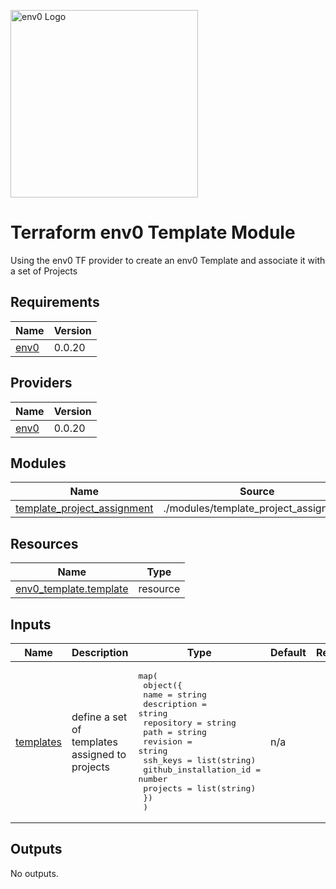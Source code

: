 [<img src="https://assets-global.website-files.com/5dc3f52851595b160ba99670/6037a6f27d9050ef91b90a86_env0-opengraph%402x.png" alt="env0 Logo" width="300">](https://env0.com)

# Terraform env0 Template Module
Using the env0 TF provider to create an env0 Template and associate it with a set of Projects

<!-- BEGINNING OF PRE-COMMIT-TERRAFORM DOCS HOOK -->
## Requirements

| Name | Version |
|------|---------|
| <a name="requirement_env0"></a> [env0](#requirement\_env0) | 0.0.20 |

## Providers

| Name | Version |
|------|---------|
| <a name="provider_env0"></a> [env0](#provider\_env0) | 0.0.20 |

## Modules

| Name | Source | Version |
|------|--------|---------|
| <a name="module_template_project_assignment"></a> [template\_project\_assignment](#module\_template\_project\_assignment) | ./modules/template_project_assignment | n/a |

## Resources

| Name | Type |
|------|------|
| [env0_template.template](https://registry.terraform.io/providers/env0/env0/0.0.20/docs/resources/template) | resource |

## Inputs

| Name | Description | Type | Default | Required |
|------|-------------|------|---------|:--------:|
| <a name="input_templates"></a> [templates](#input\_templates) | define a set of templates assigned to projects | <pre>map(<br>    object({<br>      name                   = string<br>      description            = string<br>      repository             = string<br>      path                   = string<br>      revision               = string<br>      ssh_keys               = list(string)<br>      github_installation_id = number<br>      projects               = list(string)<br>    })<br>  )</pre> | n/a | yes |

## Outputs

No outputs.
<!-- END OF PRE-COMMIT-TERRAFORM DOCS HOOK -->

